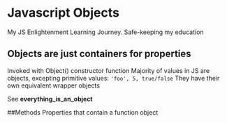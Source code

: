 # Javascript Objects

My JS Enlightenment Learning Journey. Safe-keeping my education

## Objects are just containers for properties

Invoked with Object() constructor function
Majority of values in JS are objects, excepting primitive values:
`'foo', 5, true/false`
They have their own equivalent wrapper objects

See **everything_is_an_object**

##Methods
Properties that contain a function object
